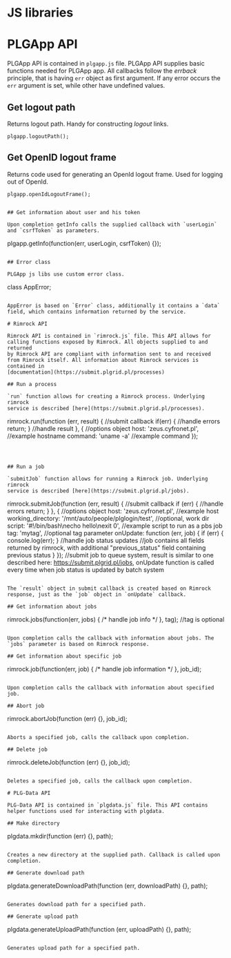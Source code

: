 # JS libraries

# PLGApp API

PLGApp API is contained in `plgapp.js` file. PLGApp API supplies
basic functions needed for PLGApp app. All callbacks follow the
*errback* principle, that is having `err` object as first
argument. If any error occurs the `err` argument is set, while
other have undefined values.

## Get logout path

Returns logout path. Handy for constructing *logout* links.

```
plgapp.logoutPath();
```

## Get OpenID logout frame

Returns code used for generating an OpenId logout frame. Used for
logging out of OpenId.

```
plgapp.openIdLogoutFrame();
```
```

## Get information about user and his token

Upon completion getInfo calls the supplied callback with `userLogin`
and `csrfToken` as parameters.

```
plgapp.getInfo(function(err, userLogin, csrfToken) {});
```

## Error class

PLGApp js libs use custom error class.

```
class AppError;
```

AppError is based on `Error` class, additionally it contains a `data`
field, which contains information returned by the service.

# Rimrock API

Rimrock API is contained in `rimrock.js` file. This API allows for
calling functions exposed by Rimrock. All objects supplied to and returned
by Rimrock API are compliant with information sent to and received
from Rimrock itself. All information about Rimrock services is contained in
[documentation](https://submit.plgrid.pl/processes)

## Run a process

`run` function allows for creating a Rimrock process. Underlying rimrock
service is described [here](https://submit.plgrid.pl/processes).

```
rimrock.run(function (err, result) {
    //submit callback
    if(err) {
        //handle errors
        return;
    }
    //handle result
}, {
    //options object
    host: 'zeus.cyfronet.pl', //example hostname
    command: 'uname -a' //example command
});
```



## Run a job

`submitJob` function allows for running a Rimrock job. Underlying rimrock
service is described [here](https://submit.plgrid.pl/jobs).

```
rimrock.submitJob(function (err, result) {
    //submit callback
    if (err) {
        //handle errors
        return;
    }
}, {
    //options object
    host: 'zeus.cyfronet.pl', //example host
    working_directory: '/mnt/auto/people/plglogin/test', //optional, work dir
    script: '#!/bin/bash\necho hello\nexit 0', //example script to run as a pbs job
    tag: 'mytag', //optional tag parameter
    onUpdate: function (err, job) {
        if (err) {
            console.log(err);
        }
        //handle job status updates
        //job contains all fields returned by rimrock, with additional "previous_status" field containing previous status
    }
}); //submit job to queue system, result is similar to one described here: https://submit.plgrid.pl/jobs, onUpdate function is called every time when job status is updated by batch system
```

The `result` object in submit callback is created based on Rimrock response, just as the `job` object in `onUpdate` callback.

## Get information about jobs

```
rimrock.jobs(function(err, jobs) { /* handle job info */ }, tag); //tag is optional
```

Upon completion calls the callback with information about jobs. The `jobs` parameter is based on Rimrock response.

## Get information about specific job

```
rimrock.job(function(err, job) { /* handle job information */ }, job_id);
```

Upon completion calls the callback with information about specified job.

## Abort job

```
rimrock.abortJob(function (err) {}, job_id);
```

Aborts a specified job, calls the callback upon completion.

## Delete job

```
rimrock.deleteJob(function (err) {}, job_id);
```

Deletes a specified job, calls the callback upon completion.

# PLG-Data API

PLG-Data API is contained in `plgdata.js` file. This API contains
helper functions used for interacting with plgdata.

## Make directory

```
plgdata.mkdir(function (err) {}, path);
```

Creates a new directory at the supplied path. Callback is called upon completion.

## Generate download path

```
plgdata.generateDownloadPath(function (err, downloadPath) {}, path);
```

Generates download path for a specified path.

## Generate upload path

```
plgdata.generateUploadPath(function (err, uploadPath) {}, path);
```

Generates upload path for a specified path.
